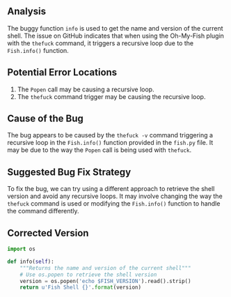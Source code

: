 ## Analysis
The buggy function `info` is used to get the name and version of the current shell. The issue on GitHub indicates that when using the Oh-My-Fish plugin with the `thefuck` command, it triggers a recursive loop due to the `Fish.info()` function.

## Potential Error Locations
1. The `Popen` call may be causing a recursive loop.
2. The `thefuck` command trigger may be causing the recursive loop.

## Cause of the Bug
The bug appears to be caused by the `thefuck -v` command triggering a recursive loop in the `Fish.info()` function provided in the `fish.py` file. It may be due to the way the `Popen` call is being used with `thefuck`.

## Suggested Bug Fix Strategy
To fix the bug, we can try using a different approach to retrieve the shell version and avoid any recursive loops. It may involve changing the way the `thefuck` command is used or modifying the `Fish.info()` function to handle the command differently.

## Corrected Version
```python
import os

def info(self):
    """Returns the name and version of the current shell"""
    # Use os.popen to retrieve the shell version
    version = os.popen('echo $FISH_VERSION').read().strip()
    return u'Fish Shell {}'.format(version)
```